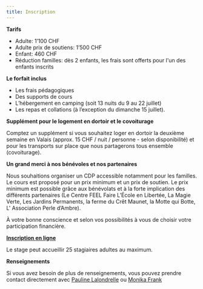 ```yaml
---
title: Inscription
---
```

**Tarifs**

* Adulte: 1’100 CHF 
* Adulte prix de soutiens: 1’500 CHF 
* Enfant: 460 CHF
* Réduction familles: dès 2 enfants, les frais sont offerts pour l'un des enfants inscrits

**Le forfait inclus**

* Les frais pédagogiques
* Des supports de cours
* L’hébergement en camping (soit 13 nuits du 9 au 22 juillet)
* Les repas et collations (à l’exception du dimanche 15 juillet).

**Supplément pour le logement en dortoir et le covoiturage**

Comptez un supplément si vous souhaitez loger en dortoir la deuxième semaine en Valais (approx. 15 CHF / nuit / personne - selon disponibilité) et pour les transports sur place que nous partagerons tous ensemble (covoiturage).

**Un grand merci à nos bénévoles et nos partenaires**

Nous souhaitions organiser un CDP accessible notamment pour les familles. Le
cours est proposé pour un prix minimum et un prix de soutien. Le prix minimum
est possible grâce aux bénévolats et à la forte implication des différents
partenaires (Le Centre FEEL Faire L’École en Libertée, La Magie Verte, Les Jardins Permanents, la ferme du Crêt Maunet, la Motte qui Botte, L' Association Perle d’Ambre). 

À votre bonne conscience et selon vos possibilités à vous de choisir votre participation financière.

[**Inscription en ligne**](https://goo.gl/forms/EST4ZJ46X2DnGVRA3)

Le stage peut accueillir 25 stagiaires adultes au maximum.

**Renseignements**

Si vous avez besoin de plus de renseignements, vous pouvez prendre contact directement avec [Pauline Lalondrelle](mailto:info@permaculture-itinerante.com) ou
[Monika Frank](mailto:m.frank@permakultur-akademie.net)
